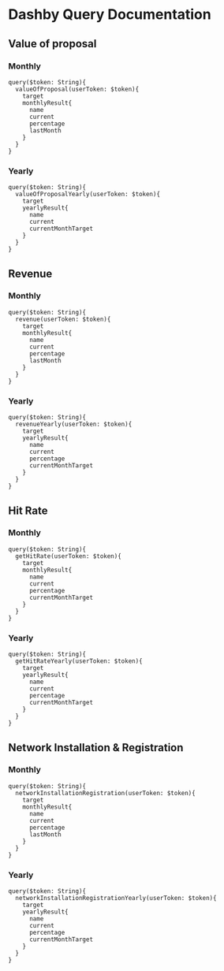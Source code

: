 # Dashby Query Documentation

Value of proposal
-----
### Monthly
```
query($token: String){
  valueOfProposal(userToken: $token){
    target
    monthlyResult{
      name
      current
      percentage
      lastMonth
    }
  }
}
```
### Yearly
```
query($token: String){
  valueOfProposalYearly(userToken: $token){
    target
    yearlyResult{
      name
      current
      currentMonthTarget
    }
  }
}
```

Revenue
------

### Monthly
```
query($token: String){
  revenue(userToken: $token){
    target
    monthlyResult{
      name
      current
      percentage
      lastMonth
    }
  }
}
```

### Yearly
```
query($token: String){
  revenueYearly(userToken: $token){
    target
    yearlyResult{
      name
      current
      percentage
      currentMonthTarget
    }
  }
}
```

Hit Rate
------

### Monthly
```
query($token: String){
  getHitRate(userToken: $token){
    target
    monthlyResult{
      name
      current
      percentage
      currentMonthTarget
    }
  }
}
```

### Yearly
```
query($token: String){
  getHitRateYearly(userToken: $token){
    target
    yearlyResult{
      name
      current
      percentage
      currentMonthTarget
    }
  }
}
```

Network Installation & Registration
-----

### Monthly
```
query($token: String){
  networkInstallationRegistration(userToken: $token){
    target
    monthlyResult{
      name
      current
      percentage
      lastMonth
    }
  }
}
```

### Yearly
```
query($token: String){
  networkInstallationRegistrationYearly(userToken: $token){
    target
    yearlyResult{
      name
      current
      percentage
      currentMonthTarget
    }
  }
}
```